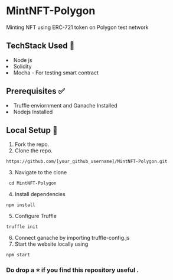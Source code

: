 # MintNFT-Polygon
Minting NFT using ERC-721 token on Polygon test network

## TechStack Used 🎯
<li>Node js</li>
<li>Solidity</li>
<li>Mocha - For testing smart contract</li>

## Prerequisites ✅
<li>Truffle enviornment and Ganache Installed</li>
<li>Nodejs Installed</li>

## Local Setup 🚧
1. Fork the repo.
2. Clone the repo.
```
https://github.com/[your_github_username]/MintNFT-Polygon.git
```
3. Navigate to the clone
```
 cd MintNFT-Polygon 
 ```
4. Install dependencies
 ```
 npm install
 ```
5. Configure Truffle
 ```
 truffle init
 ```
6. Connect ganache by importing truffle-config.js
7. Start the website locally using
 ```
 npm start
 ```
 
 ### Do drop a :star: if you find this repository useful . 

